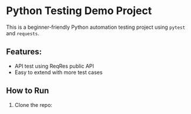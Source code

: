 # Python Testing Demo Project

This is a beginner-friendly Python automation testing project using `pytest` and `requests`.

## Features:
- API test using ReqRes public API
- Easy to extend with more test cases

## How to Run
1. Clone the repo:
